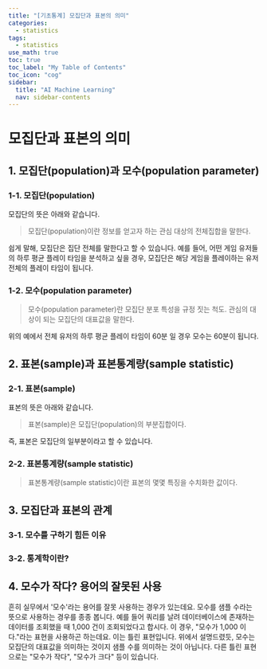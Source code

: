 ```yaml
---
title: "[기초통계] 모집단과 표본의 의미" 
categories:
  - statistics
tags:
  - statistics
use_math: true
toc: true
toc_label: "My Table of Contents"
toc_icon: "cog"
sidebar:
  title: "AI Machine Learning"
  nav: sidebar-contents
---
```


# 모집단과 표본의 의미

## 1. 모집단(population)과 모수(population parameter)

### 1-1. 모집단(population)

모집단의 뜻은 아래와 같습니다.

> 모집단(population)이란 정보를 얻고자 하는 관심 대상의 전체집합을 말한다. 

쉽게 말해, 모집단은 집단 전체를 말한다고 할 수 있습니다. 
예를 들어, 어떤 게임 유저들의 하루 평균 플레이 타임을 분석하고 싶을 경우, 모집단은 해당 게임을 플레이하는 유저 전체의 플레이 타임이 됩니다. 

### 1-2. 모수(population parameter)

> 모수(population parameter)란 모집단 분포 특성을 규정 짓는 척도. 관심의 대상이 되는 모집단의 대표값을 말한다.

위의 예에서 전체 유저의 하루 평균 플레이 타임이 60분 일 경우 모수는 60분이 됩니다.

## 2. 표본(sample)과 표본통계량(sample statistic)

### 2-1. 표본(sample)

표본의 뜻은 아래와 같습니다.

> 표본(sample)은 모집단(population)의 부분집합이다.

즉, 표본은 모집단의 일부분이라고 할 수 있습니다. 

### 2-2. 표본통계량(sample statistic)

> 표본통계량(sample statistic)이란 표본의 몇몇 특징을 수치화한 값이다.

## 3. 모집단과 표본의 관계

### 3-1. 모수를 구하기 힘든 이유

### 3-2. 통계학이란?

## 4. 모수가 작다? 용어의 잘못된 사용

흔히 실무에서 '모수'라는 용어를 잘못 사용하는 경우가 있는데요. 
모수를 샘플 수라는 뜻으로 사용하는 경우를 종종 봅니다. 
예를 들어 쿼리를 날려 데이터베이스에 존재하는 데이터를 조회했을 때 1,000 건이 조회되었다고 합시다. 
이 경우, "모수가 1,000 이다."라는 표현을 사용하곤 하는데요. 
이는 틀린 표현입니다. 위에서 설명드렸듯, 모수는 모집단의 대표값을 의미하는 것이지 샘플 수를 의미하는 것이 아닙니다. 
다른 틀린 표현으로는 "모수가 작다", "모수가 크다" 등이 있습니다. 
